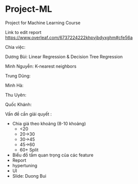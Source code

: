 # Project-ML
Project for Machine Learning Course

Link to edit report
https://www.overleaf.com/6737224222khpvjbdyxghm#cfe56a

Chia việc:


Dương Bùi: Linear Regression & Decision Tree Regression

Minh Nguyễn: K-nearest neighbors

Trung Dũng:

Minh Hà:

Thu Uyên: 

Quốc Khánh:

Vấn đề cần giải quyết : 

- Chia giá theo khoảng (8-10 khoảng)
   + <20
   + 20->30
   + 30->45
   + 45->60
   + 60+
  Split
- Biểu đồ tầm quan trọng của các feature
- Report
- hypertuning
- UI
- Slide: Duong Bui
